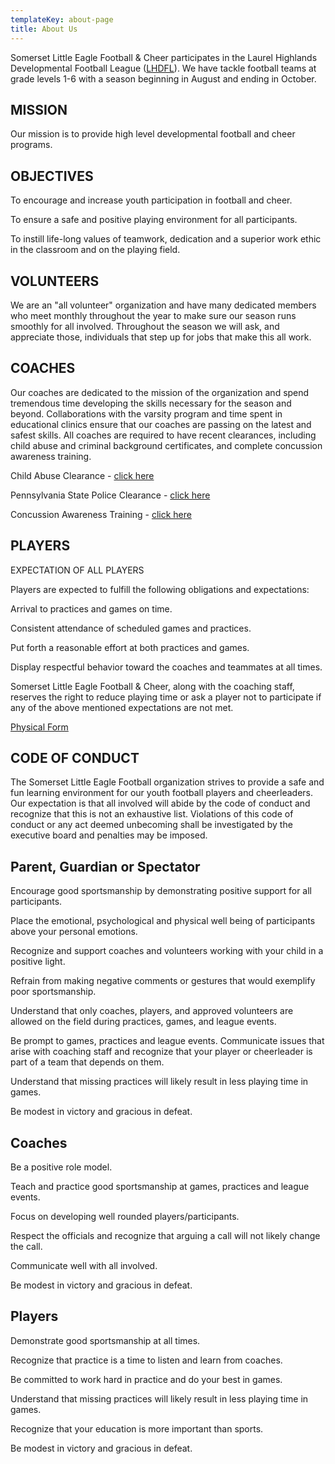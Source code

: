 ```yaml
---
templateKey: about-page
title: About Us
---
```


Somerset Little Eagle Football & Cheer participates in the Laurel Highlands Developmental Football League ([LHDFL](http://lhdfl.com/)). We have tackle football teams at grade levels 1-6 with a season beginning in August and ending in October.

## MISSION

Our mission is to provide high level developmental football and cheer programs.

## OBJECTIVES

To encourage and increase youth participation in football and cheer.

To ensure a safe and positive playing environment for all participants.

To instill life-long values of teamwork, dedication and a superior work ethic in the classroom and on the playing field.

## VOLUNTEERS

We are an "all volunteer" organization and have many dedicated members who meet monthly throughout the year to make sure our season runs smoothly for all involved. Throughout the season we will ask, and appreciate those, individuals that step up for jobs that make this all work.

## COACHES

Our coaches are dedicated to the mission of the organization and spend tremendous time developing the skills necessary for the season and beyond. Collaborations with the varsity program and time spent in educational clinics ensure that our coaches are passing on the latest and safest skills. All coaches are required to have recent clearances, including child abuse and criminal background certificates, and complete concussion awareness training.

Child Abuse Clearance - [click here](http://www.dhs.pa.gov/cs/groups/webcontent/documents/form/s_001762.pdf)

Pennsylvania State Police Clearance - [click here](https://epatch.state.pa.us/Home.jsp)

Concussion Awareness Training - [click here](https://www.cdc.gov/headsup/youthsports/coach.html)

## PLAYERS

EXPECTATION OF ALL PLAYERS

Players are expected to fulfill the following obligations and expectations:

Arrival to practices and games on time.

Consistent attendance of scheduled games and practices.

Put forth a reasonable effort at both practices and games.

Display respectful behavior toward the coaches and teammates at all times.

Somerset Little Eagle Football & Cheer, along with the coaching staff, reserves the right to reduce playing time or ask a player not to participate if any of the above mentioned expectations are not met.

[Physical Form](https://drive.google.com/file/d/1xM_LaYQ0UGx6HOIwWvgHuatbz2sdhkXn/view?usp=sharing)

## CODE OF CONDUCT

The Somerset Little Eagle Football organization strives to provide a safe and fun learning environment for our youth football players and cheerleaders. Our expectation is that all involved will abide by the code of conduct and recognize that this is not an exhaustive list. Violations of this code of conduct or any act deemed unbecoming shall be investigated by the executive board and penalties may be imposed.

## Parent, Guardian or Spectator

Encourage good sportsmanship by demonstrating positive support for all participants.

Place the emotional, psychological and physical well being of participants above your personal emotions.

Recognize and support coaches and volunteers working with your child in a positive light.

Refrain from making negative comments or gestures that would exemplify poor sportsmanship.

Understand that only coaches, players, and approved volunteers are allowed on the field during practices, games, and league events.

Be prompt to games, practices and league events. Communicate issues that arise with coaching staff and recognize that your player or cheerleader is part of a team that depends on them.

Understand that missing practices will likely result in less playing time in games.

Be modest in victory and gracious in defeat.

## Coaches

Be a positive role model.

Teach and practice good sportsmanship at games, practices and league events.

Focus on developing well rounded players/participants.

Respect the officials and recognize that arguing a call will not likely change the call.

Communicate well with all involved.

Be modest in victory and gracious in defeat.

## Players

Demonstrate good sportsmanship at all times.

Recognize that practice is a time to listen and learn from coaches.

Be committed to work hard in practice and do your best in games.

Understand that missing practices will likely result in less playing time in games.

Recognize that your education is more important than sports.

Be modest in victory and gracious in defeat.
